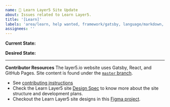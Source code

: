 ```yaml
---
name: 📔 Learn Layer5 Site Update
about: Issues related to Learn Layer5.
title: '[Learn]'
labels: 'area/learn, help wanted, framework/gatsby, language/markdown, good first issue'
assignees: ''
---
```

**Current State:**

**Desired State:**

---
**Contributor Resources**
The layer5.io website uses Gatsby, React, and GitHub Pages. Site content is found under the [`master` branch](https://github.com/layer5io/layer5/tree/master).
- See [contributing instructions](https://github.com/layer5io/layer5/blob/master/CONTRIBUTING.md)
- Check the Learn Layer5 site [Design Spec](https://docs.google.com/document/d/1tQ9tLbetBVKP7z76FR19vsxbAfoFHZzZYxCt7lJpAhU/edit) to know more about the site structure and development plans.
- Checkout the Learn Layer5 site designs in this [Figma project](https://www.figma.com/file/5ZwEkSJwUPitURD59YHMEN/?node-id=4853%3A0).
